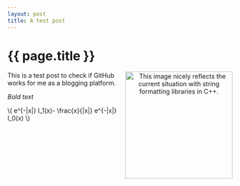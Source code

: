 ```yaml
---
layout: post
title: A test post
---
```


{{ page.title }}
================

<div class="separator" style="clear: both; text-align: center;">
<a href="http://upload.wikimedia.org/wikipedia/commons/thumb/5/55/Calabi-Yau-alternate.png/240px-Calabi-Yau-alternate.png" imageanchor="1" style="clear:right; float:right; margin-left:1em; margin-bottom:1em"><img border="0" height="240" width="240" src="http://upload.wikimedia.org/wikipedia/commons/thumb/5/55/Calabi-Yau-alternate.png/240px-Calabi-Yau-alternate.png" title="This image nicely reflects the current situation with string formatting libraries in C++."/></a></div>

This is a test post to check if GitHub works for me as a blogging platform.

*Bold text*

<p>\( e^{-|x|} I_1(x)- \frac{x}{|x|} e^{-|x|} I_0(x) \)</p>


